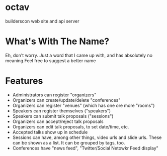 # octav

builderscon web site and api server

# What's With The Name?

Eh, don't worry. Just a word that I came up with, and has absolutely no meaning.Feel free to suggest a better name

# Features

* Administrators can register "organizers"
* Organizers can create/update/delete "conferences"
* Organizers can register "venues" (which has one ore more "rooms")
* Speakers can register themselves ("speakers")
* Speakers can submit talk proposals ("sessions")
* Organizers can accept/reject talk proposals
* Organizers can edit talk proposals, to set date/time, etc.
* Accepted talks show up in schedule
* Sessions can have, among other things, video urls and slide urls. These can be shown as a list. It can be grouped by tags, too.
* Conferences have "news feed", "Twitter/Social Netowkr Feed display"
